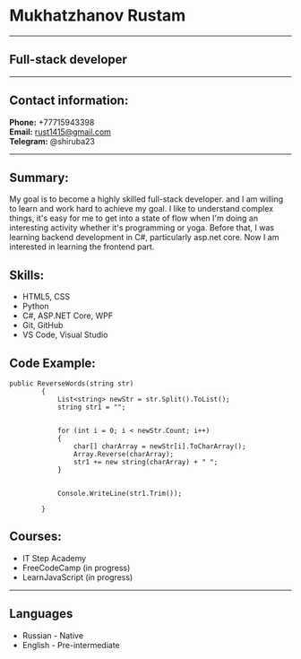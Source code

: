 # Mukhatzhanov Rustam
------
## Full-stack developer
****
## Contact information:
**Phone:** +77715943398  
**Email:** rust1415@gmail.com  
**Telegram:** @shiruba23  
****
## Summary:
My goal is to become a highly skilled full-stack developer. and I am willing to learn and work hard to achieve my goal. I like to understand complex things, it's easy for me to get into a state of flow when I'm doing an interesting activity whether it's programming or yoga. Before that, I was learning backend development in C#, particularly asp.net core. Now I am interested in learning the frontend part.
## Skills:
* HTML5, CSS  
* Python  
* C#,  ASP.NET Core, WPF  
* Git, GitHub  
* VS Code, Visual Studio  
## Code Example:
```
public ReverseWords(string str)
        { 
            List<string> newStr = str.Split().ToList();
            string str1 = "";


            for (int i = 0; i < newStr.Count; i++)
            {
                char[] charArray = newStr[i].ToCharArray();
                Array.Reverse(charArray);
                str1 += new string(charArray) + " ";
            }


            Console.WriteLine(str1.Trim());

        }
```
## Courses:
* IT Step Academy
* FreeCodeCamp (in progress)
* LearnJavaScript (in progress)
****
## Languages
* Russian - Native
* English - Pre-intermediate
